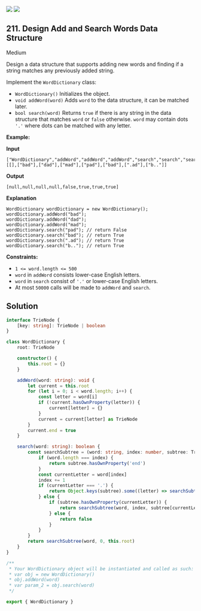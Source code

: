 [![](https://img.shields.io/github/stars/LeetCode-in-TypeScript/LeetCode-in-TypeScript?label=Stars&style=flat-square)](https://github.com/LeetCode-in-TypeScript/LeetCode-in-TypeScript)
[![](https://img.shields.io/github/forks/LeetCode-in-TypeScript/LeetCode-in-TypeScript?label=Fork%20me%20on%20GitHub%20&style=flat-square)](https://github.com/LeetCode-in-TypeScript/LeetCode-in-TypeScript/fork)

## 211\. Design Add and Search Words Data Structure

Medium

Design a data structure that supports adding new words and finding if a string matches any previously added string.

Implement the `WordDictionary` class:

*   `WordDictionary()` Initializes the object.
*   `void addWord(word)` Adds `word` to the data structure, it can be matched later.
*   `bool search(word)` Returns `true` if there is any string in the data structure that matches `word` or `false` otherwise. `word` may contain dots `'.'` where dots can be matched with any letter.

**Example:**

**Input**

    ["WordDictionary","addWord","addWord","addWord","search","search","search","search"] [[],["bad"],["dad"],["mad"],["pad"],["bad"],[".ad"],["b.."]]
    
**Output**

    [null,null,null,null,false,true,true,true]

**Explanation**

    WordDictionary wordDictionary = new WordDictionary();
    wordDictionary.addWord("bad");
    wordDictionary.addWord("dad");
    wordDictionary.addWord("mad");
    wordDictionary.search("pad"); // return False
    wordDictionary.search("bad"); // return True
    wordDictionary.search(".ad"); // return True
    wordDictionary.search("b.."); // return True 

**Constraints:**

*   `1 <= word.length <= 500`
*   `word` in `addWord` consists lower-case English letters.
*   `word` in `search` consist of `'.'` or lower-case English letters.
*   At most `50000` calls will be made to `addWord` and `search`.

## Solution

```typescript
interface TrieNode {
    [key: string]: TrieNode | boolean
}

class WordDictionary {
    root: TrieNode

    constructor() {
        this.root = {}
    }

    addWord(word: string): void {
        let current = this.root
        for (let i = 0; i < word.length; i++) {
            const letter = word[i]
            if (!current.hasOwnProperty(letter)) {
                current[letter] = {}
            }
            current = current[letter] as TrieNode
        }
        current.end = true
    }

    search(word: string): boolean {
        const searchSubtree = (word: string, index: number, subtree: TrieNode) => {
            if (word.length === index) {
                return subtree.hasOwnProperty('end')
            }
            const currentLetter = word[index]
            index += 1
            if (currentLetter === '.') {
                return Object.keys(subtree).some((letter) => searchSubtree(word, index, subtree[letter] as TrieNode))
            } else {
                if (subtree.hasOwnProperty(currentLetter)) {
                    return searchSubtree(word, index, subtree[currentLetter] as TrieNode)
                } else {
                    return false
                }
            }
        }
        return searchSubtree(word, 0, this.root)
    }
}

/**
 * Your WordDictionary object will be instantiated and called as such:
 * var obj = new WordDictionary()
 * obj.addWord(word)
 * var param_2 = obj.search(word)
 */

export { WordDictionary }
```
